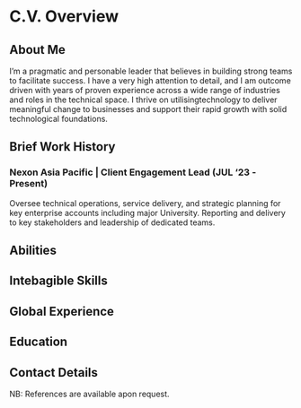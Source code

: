 # C.V. Overview

## About Me
I’m a pragmatic and personable leader that believes in 
building strong teams to facilitate success. I have a very 
high attention to detail, and I am outcome driven with 
years of proven experience across a wide range of 
industries and roles in the technical space. I thrive on 
utilisingtechnology to deliver meaningful change to 
businesses and support their rapid growth with solid 
technological foundations.

## Brief Work History
### Nexon Asia Pacific | Client Engagement Lead (JUL ‘23 -Present)
Oversee technical operations, service delivery, and 
strategic planning for key enterprise accounts 
including major University. Reporting and delivery to key stakeholders and leadership of dedicated teams.

## Abilities

## Intebagible Skills

## Global Experience

## Education

## Contact Details

NB: References are available apon request.